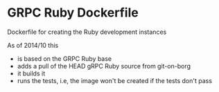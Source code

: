 GRPC Ruby Dockerfile
====================

Dockerfile for creating the Ruby development instances

As of 2014/10 this
- is based on the GRPC Ruby base
- adds a pull of the HEAD gRPC Ruby source from git-on-borg
- it builds it
- runs the tests, i.e, the image won't be created if the tests don't pass
